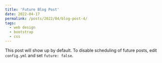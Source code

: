 ```yaml
---
title: 'Future Blog Post'
date: 2022-04-17
permalink: /posts/2022/04/blog-post-4/
tags:
  - web design
  - bootstrap
  - css
---
```


This post will show up by default. To disable scheduling of future posts, edit `config.yml` and set `future: false`. 
